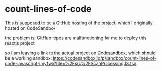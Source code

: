 # count-lines-of-code

This is supposed to be a GitHub hosting of the project, which I originally hosted on CodeSandbox

the problem is, GitHub repos are malfunctioning for me to deploy this reactjs project

so I am leaving a link to the actual project on Codesandbox, which should be a working sandbox:
https://codesandbox.io/p/sandbox/count-lines-of-code-javascript-jmyfwx?file=%2Fsrc%2FScanProcessingJS.tsx
